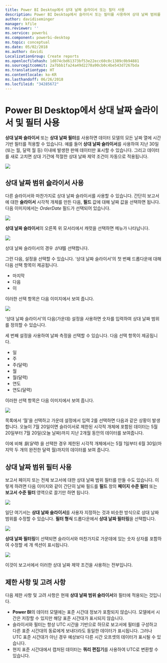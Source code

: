 ```yaml
---
title: Power BI Desktop에서 상대 날짜 슬라이서 또는 필터 사용
description: Power BI Desktop에서 슬라이서 또는 필터를 사용하여 상대 날짜 범위를 제한하는 방법을 알아봅니다.
author: davidiseminger
manager: kfile
ms.reviewer: ''
ms.service: powerbi
ms.component: powerbi-desktop
ms.topic: conceptual
ms.date: 05/02/2018
ms.author: davidi
LocalizationGroup: Create reports
ms.openlocfilehash: 1d074cbd61373bf53e22ecc60c0c1389c0b94881
ms.sourcegitcommit: 2a7bbb1fa24a49d2278a90cb0c4be543d7267bda
ms.translationtype: HT
ms.contentlocale: ko-KR
ms.lasthandoff: 06/26/2018
ms.locfileid: "34285672"
---
```

# <a name="use-a-relative-date-slicer-and-filter-in-power-bi-desktop"></a>Power BI Desktop에서 상대 날짜 슬라이서 및 필터 사용
**상대 날짜 슬라이서** 또는 **상대 날짜 필터**를 사용하면 데이터 모델의 모든 날짜 열에 시간 기반 필터를 적용할 수 있습니다. 예를 들어 **상대 날짜 슬라이서**를 사용하여 지난 30일(또는 월, 달력 월 등) 이내에 발생한 판매 데이터만 표시할 수 있습니다. 그리고 데이터를 새로 고치면 상대 기간에 적절한 상대 날짜 제약 조건이 자동으로 적용됩니다.

![](media/desktop-slicer-filter-date-range/relative-date-range-slicer-filter_01.png)

## <a name="using-the-relative-date-range-slicer"></a>상대 날짜 범위 슬라이서 사용
다른 슬라이서와 마찬가지로 상대 날짜 슬라이서를 사용할 수 있습니다. 간단히 보고서에 대한 **슬라이서** 시각적 개체를 만든 다음, **필드** 값에 대해 날짜 값을 선택하면 됩니다. 다음 이미지에서는 *OrderDate* 필드가 선택되어 있습니다.

![](media/desktop-slicer-filter-date-range/relative-date-range-slicer-filter_02.png)

**상대 날짜 슬라이서**의 오른쪽 위 모서리에서 캐럿을 선택하면 메뉴가 나타납니다.

![](media/desktop-slicer-filter-date-range/relative-date-range-slicer-filter_03.png)

상대 날짜 슬라이서의 경우 *상대*를 선택합니다.

그런 다음, 설정을 선택할 수 있습니다. ‘상대 날짜 슬라이서’의 첫 번째 드롭다운에 대해 다음 선택 항목이 제공됩니다.

* 마지막
* 다음
* 이

이러한 선택 항목은 다음 이미지에서 보여 줍니다.

![](media/desktop-slicer-filter-date-range/relative-date-range-slicer-filter_04.png)

‘상대 날짜 슬라이서’의 다음(가운데) 설정을 사용하면 숫자를 입력하여 상대 날짜 범위를 정의할 수 있습니다.

세 번째 설정을 사용하여 날짜 측정을 선택할 수 있습니다. 다음 선택 항목이 제공됩니다.

* 일
* 주
* 주(달력)
* 월
* 월(달력)
* 연도
* 연도(달력)

이러한 선택 항목은 다음 이미지에서 보여 줍니다.

![](media/desktop-slicer-filter-date-range/relative-date-range-slicer-filter_05.png)

목록에서 ‘월’을 선택하고 가운데 설정에서 입력 2를 선택하면 다음과 같은 상황이 발생합니다. 오늘이 7월 20일이면 슬라이서로 제한된 시각적 개체에 포함된 데이터는 5월 20일부터 7월 20일(오늘 날짜)까지 지난 2개월 동안의 데이터를 보여줍니다.

이에 비해 *월(달력)* 을 선택한 경우 제한된 시각적 개체에서는 5월 1일부터 6월 30일(마지막 두 개의 완전한 달력 월)까지의 데이터를 보여 줍니다.

## <a name="using-the-relative-date-range-filter"></a>상대 날짜 범위 필터 사용
보고서 페이지 또는 전체 보고서에 대한 상대 날짜 범위 필터를 만들 수도 있습니다. 이렇게 하려면 다음 이미지와 같이 간단히 날짜 필드를 **필드** 창의 **페이지 수준 필터** 또는 **보고서 수준 필터** 영역으로 끌기만 하면 됩니다.

![](media/desktop-slicer-filter-date-range/relative-date-range-slicer-filter_06.png)

일단 여기서는 **상대 날짜 슬라이서**를 사용자 지정하는 것과 비슷한 방식으로 상대 날짜 범위를 수정할 수 있습니다. **필터 형식** 드롭다운에서 **상대 날짜 필터링**을 선택합니다.

![](media/desktop-slicer-filter-date-range/relative-date-range-slicer-filter_07.png)

**상대 날짜 필터링**이 선택되면 슬라이서와 마찬가지로 가운데에 있는 숫자 상자를 포함하여 수정할 세 개 섹션이 표시됩니다.

![](media/desktop-slicer-filter-date-range/relative-date-range-slicer-filter_08.png)

이것이 보고서에서 이러한 상대 날짜 제약 조건을 사용하는 전부입니다.

## <a name="limitations-and-considerations"></a>제한 사항 및 고려 사항
다음 제한 사항 및 고려 사항은 현재 **상대 날짜 범위 슬라이서**와 필터에 적용되는 것입니다.

* **Power BI**의 데이터 모델에는 표준 시간대 정보가 포함되지 않습니다. 모델에서 시간은 저장할 수 있지만 해당 표준 시간대가 표시되지 않습니다.
* 슬라이서와 필터는 항상 UTC 시간을 기반으로 하므로 보고서에 필터를 구성하고 다른 표준 시간대의 동료에게 보내더라도 동일한 데이터가 표시됩니다. 그러나 UTC 표준 시간대가 아닌 경우 예상보다 다른 시간 오프셋의 데이터가 표시될 수 있습니다.
* 현지 표준 시간대에서 캡처된 데이터는 **쿼리 편집기**를 사용하여 UTC로 변환할 수 있습니다.

